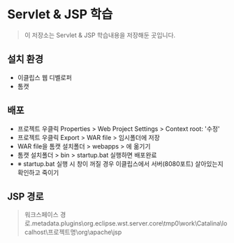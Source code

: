 # Servlet & JSP 학습
> 이 저장소는 Servlet & JSP 학습내용을 저장해둔 곳입니다.

## 설치 환경
- 이클립스 웹 디벨로퍼
- 톰캣

## 배포
- 프로젝트 우클릭 Properties > Web Project Settings > Context root: '수정'
- 프로젝트 우클릭 Export > WAR file > 임시폴더에 저장
- WAR file을 톰캣 설치폴더 > webapps > 에 옮기기
- 톰캣 설치폴더 > bin > startup.bat 실행하면 배포완료
- ※ startup.bat 실행 시 창이 꺼질 경우 이클립스에서 서버(8080포트) 살아있는지 확인하고 죽이기

## JSP 경로
> 워크스페이스 경로\.metadata\.plugins\org.eclipse.wst.server.core\tmp0\work\Catalina\localhost\프로젝트명\org\apache\jsp